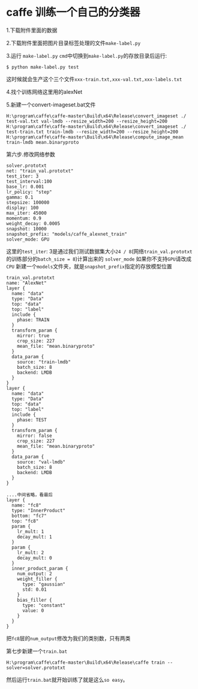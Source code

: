 # caffe 训练一个自己的分类器

1.下载附件里面的数据

2.下载附件里面把图片目录标签处理的文件`make-label.py`

3.运行 `make-label.py`
`cmd`中切换到`make-label.py`的存放目录后运行:
```
$ python make-label.py test
```
这时候就会生产这个三个文件`xxx-train.txt,xxx-val.txt,xxx-labels.txt`

4.找个训练网络这里用的alexNet 

5.新建一个convert-imageset.bat文件
```
H:\program\caffe\caffe-master\Build\x64\Release\convert_imageset ./ test-val.txt val-lmdb --resize_width=200 --resize_height=200
H:\program\caffe\caffe-master\Build\x64\Release\convert_imageset ./ test-train.txt train-lmdb --resize_width=200 --resize_height=200
H:\program\caffe\caffe-master\Build\x64\Release\compute_image_mean train-lmdb mean.binaryproto
```

第六步.修改网络参数
```
solver.prototxt
net: "train_val.prototxt"
test_iter: 3
test_interval:100
base_lr: 0.001
lr_policy: "step"
gamma: 0.1
stepsize: 100000
display: 100
max_iter: 45000
momentum: 0.9
weight_decay: 0.0005
snapshot: 10000
snapshot_prefix: "models/caffe_alexnet_train"
solver_mode: GPU
```
这里的`test_iter`: 3是通过我们测试数据集大小`24 / 8`(网络`train_val.prototxt`的训练部分的`batch_size = 8`)计算出来的
`solver_mode` 如果你不支持`GPU`请改成`CPU`
新建一个`models`文件夹，就是`snapshot_prefix`指定的存放模型位置
 
```
train_val.prototxt
name: "AlexNet"
layer {
  name: "data"
  type: "Data"
  top: "data"
  top: "label"
  include {
    phase: TRAIN
  }
  transform_param {
    mirror: true
    crop_size: 227
    mean_file: "mean.binaryproto"
  }
  data_param {
    source: "train-lmdb"
    batch_size: 8
    backend: LMDB
  }
}
layer {
  name: "data"
  type: "Data"
  top: "data"
  top: "label"
  include {
    phase: TEST
  }
  transform_param {
    mirror: false
    crop_size: 227
    mean_file: "mean.binaryproto"
  }
  data_param {
    source: "val-lmdb"
    batch_size: 8
    backend: LMDB
  }
}

....中间省略，看最后
layer {
  name: "fc8"
  type: "InnerProduct"
  bottom: "fc7"
  top: "fc8"
  param {
    lr_mult: 1
    decay_mult: 1
  }
  param {
    lr_mult: 2
    decay_mult: 0
  }
  inner_product_param {
    num_output: 2
    weight_filler {
      type: "gaussian"
      std: 0.01
    }
    bias_filler {
      type: "constant"
      value: 0
    }
  }
}
```
把`fc8`层的`num_output`修改为我们的类别数，只有两类

第七步新建一个`train.bat`
```
H:\program\caffe\caffe-master\Build\x64\Release\caffe train --solver=solver.prototxt
```

然后运行`train.bat`就开始训练了就是这么`so easy`。

